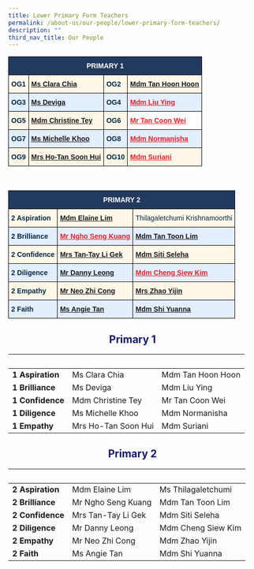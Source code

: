 ```yaml
---
title: Lower Primary Form Teachers
permalink: /about-us/our-people/lower-primary-form-teachers/
description: ""
third_nav_title: Our People
---
```

<style type="text/css">
.tg  {border-collapse:collapse;border-spacing:0;}
.tg td{border-color:black;border-style:solid;border-width:1px;font-family:Arial, sans-serif;font-size:14px;
  overflow:hidden;padding:10px 5px;word-break:normal;}
.tg th{border-color:black;border-style:solid;border-width:1px;font-family:Arial, sans-serif;font-size:14px;
  font-weight:normal;overflow:hidden;padding:10px 5px;word-break:normal;}
.tg .tg-eem5{background-color:#FFF8E8;color:#EC1F26;font-weight:bold;text-align:left;text-decoration:underline;vertical-align:top}
.tg .tg-91ac{background-color:#E3EEFF;color:#042847;font-weight:bold;text-align:left;vertical-align:top}
.tg .tg-4q2c{background-color:#E3EEFF;color:#EC1F26;font-weight:bold;text-align:left;text-decoration:underline;vertical-align:top}
.tg .tg-fj3m{background-color:#FFF;color:#EC1F26;font-weight:bold;text-align:left;text-decoration:underline;vertical-align:top}
.tg .tg-gcor{background-color:#223A5E;color:#FFF;font-weight:bold;text-align:center;vertical-align:top}
.tg .tg-ha5v{background-color:#FFF8E8;color:#042847;font-weight:bold;text-align:left;vertical-align:top}
</style>
<table class="tg">
<thead>
  <tr>
    <th class="tg-gcor" colspan="4">PRIMARY 1</th>
  </tr>
</thead>
<tbody>
  <tr>
    <td class="tg-ha5v">OG1</td>
    <td class="tg-eem5"><a href="mailto:chia_Min_Clara@moe.edu.sg">Ms Clara Chia</a></td>
    <td class="tg-ha5v">OG2</td>
    <td class="tg-eem5"><a href="mailto:tan_hoon_hoon_b@moe.edu.sg">Mdm Tan Hoon Hoon</a></td>
  </tr>
  <tr>
    <td class="tg-91ac">OG3</td>
    <td class="tg-4q2c"><a href="mailto:s_deviga@moe.edu.sg">Ms Deviga</a></td>
    <td class="tg-91ac">OG4</td>
    <td class="tg-4q2c"><a href="mailto:liu_ying@moe.edu.sg"><span style="text-decoration:underline;color:#EC1F26">Mdm Liu Ying</span></a></td>
  </tr>
  <tr>
    <td class="tg-ha5v">OG5</td>
    <td class="tg-eem5"><a href="mailto:tey_sew_keng@moe.edu.sg">Mdm Christine Tey</a><br></td>
    <td class="tg-ha5v">OG6</td>
    <td class="tg-fj3m"><a href="mailto:tan_coon_wei@moe.edu.sg"><span style="text-decoration:underline;color:#EC1F26">Mr Tan Coon Wei</span></a><br></td>
  </tr>
  <tr>
    <td class="tg-91ac">OG7</td>
    <td class="tg-4q2c"><a href="mailto:khoo_wei_lin_michelle@moe.edu.sg">Ms Michelle Khoo</a></td>
    <td class="tg-91ac">OG8</td>
    <td class="tg-4q2c"><a href="mailto:normanisha_sarmani@moe.edu.sg"><span style="text-decoration:underline;color:#EC1F26">Mdm Normanisha</span></a></td>
  </tr>
  <tr>
    <td class="tg-ha5v">OG9</td>
    <td class="tg-eem5"><a href="mailto:tan_soon_hui_a@moe.edu.sg">Mrs Ho-Tan Soon Hui</a></td>
    <td class="tg-ha5v">OG10</td>
    <td class="tg-eem5"><a href="mailto:suriani_abdul_bakri@moe.edu.sg"><span style="text-decoration:underline;color:#EC1F26">Mdm Suriani</span></a></td>
  </tr>
</tbody>
</table>

<br>

<style type="text/css">
.tg  {border-collapse:collapse;border-spacing:0;}
.tg td{border-color:black;border-style:solid;border-width:1px;font-family:Arial, sans-serif;font-size:14px;
  overflow:hidden;padding:10px 5px;word-break:normal;}
.tg th{border-color:black;border-style:solid;border-width:1px;font-family:Arial, sans-serif;font-size:14px;
  font-weight:normal;overflow:hidden;padding:10px 5px;word-break:normal;}
.tg .tg-eem5{background-color:#FFF8E8;color:#EC1F26;font-weight:bold;text-align:left;text-decoration:underline;vertical-align:top}
.tg .tg-91ac{background-color:#E3EEFF;color:#042847;font-weight:bold;text-align:left;vertical-align:top}
.tg .tg-4q2c{background-color:#E3EEFF;color:#EC1F26;font-weight:bold;text-align:left;text-decoration:underline;vertical-align:top}
.tg .tg-gcor{background-color:#223A5E;color:#FFF;font-weight:bold;text-align:center;vertical-align:top}
.tg .tg-ha5v{background-color:#FFF8E8;color:#042847;font-weight:bold;text-align:left;vertical-align:top}
.tg .tg-nqym{background-color:#FFF8E8;color:#042847;text-align:left;vertical-align:middle}
</style>
<table class="tg">
<thead>
  <tr>
    <th class="tg-gcor" colspan="3">PRIMARY 2</th>
  </tr>
</thead>
<tbody>
  <tr>
    <td class="tg-ha5v">2 Aspiration</td>
    <td class="tg-eem5"><a href="mailto:Lim_HUI_MIN_C@moe.edu.sg">Mdm Elaine Lim</a></td>
    <td class="tg-nqym"><span style="color:#042847;background-color:#FFF8E8">Thilagaletchumi Krishnamoorthi</span></td>
  </tr>
  <tr>
    <td class="tg-91ac">2 Brilliance</td>
    <td class="tg-4q2c"><a href="mailto:ngho_seng_kuang@moe.edu.sg"><span style="text-decoration:underline;color:#EC1F26">Mr Ngho Seng Kuang</span></a></td>
    <td class="tg-4q2c"><a href="mailto:tan_toon_lim@moe.edu.sg">Mdm Tan Toon Lim</a></td>
  </tr>
  <tr>
    <td class="tg-ha5v">2 Confidence</td>
    <td class="tg-eem5"><a href="mailto:tay_li_gek@moe.edu.sg">Mrs Tan-Tay Li Gek</a><br></td>
    <td class="tg-eem5"><a href="mailto:siti_saleha_zainal_abidin@moe.edu.sg">Mdm Siti Seleha</a></td>
  </tr>
  <tr>
    <td class="tg-91ac">2 Diligence</td>
    <td class="tg-4q2c"><a href="mailto:danny_leong_weng_keong@moe.edu.sg">Mr Danny Leong</a></td>
    <td class="tg-4q2c"><a href="mailto:cheng_siew_kim@moe.edu.sg"><span style="text-decoration:underline;color:#EC1F26">Mdm Cheng Siew Kim</span></a></td>
  </tr>
  <tr>
    <td class="tg-ha5v">2 Empathy</td>
    <td class="tg-eem5"><a href="mailto:neo_zhi_cong@moe.edu.sg">Mr Neo Zhi Cong</a></td>
    <td class="tg-eem5"><a href="mailto:zhao_yijin@moe.edu.sg">Mrs Zhao Yijin</a></td>
  </tr>
  <tr>
    <td class="tg-91ac">2 Faith</td>
    <td class="tg-4q2c"><a href="mailto:tan_siqi_angie@moe.edu.sg">Ms Angie Tan</a></td>
    <td class="tg-4q2c"><a href="mailto:shi_yuanna@moe.edu.sg">Mdm Shi Yuanna</a></td>
  </tr>
</tbody>
</table>



<h2 style="color:midnightblue; text-align:center;">Primary 1</h2>

|&nbsp; |&nbsp; |&nbsp;|
| -------- | -------- | -------- |
|<strong>1 Aspiration</strong>|Ms Clara Chia|Mdm Tan Hoon Hoon|
|<strong>1 Brilliance</strong>|Ms Deviga|Mdm Liu Ying|
|<strong>1 Confidence</strong>|Mdm Christine Tey|Mr Tan Coon Wei|
|<strong>1 Diligence</strong>|Ms Michelle Khoo|Mdm Normanisha|
|<strong>1 Empathy</strong>|Mrs Ho-Tan Soon Hui|Mdm Suriani|

<h2 style="color:midnightblue; text-align:center;">Primary 2</h2>

|&nbsp; |&nbsp; |&nbsp;|
| -------- | -------- | -------- |
|<strong>2 Aspiration</strong>|Mdm Elaine Lim|Ms Thilagaletchumi|
|<strong>2 Brilliance</strong>|Mr Ngho Seng Kuang|Mdm Tan Toon Lim|
|<strong>2 Confidence</strong>|Mrs Tan-Tay Li Gek|Mdm Siti Seleha
|<strong>2 Diligence</strong>|Mr Danny Leong|Mdm Cheng Siew Kim|
|<strong>2 Empathy</strong>|Mr Neo Zhi Cong|Mdm Zhao Yijin|
|<strong>2 Faith</strong>|Ms Angie Tan|Mdm Shi Yuanna|